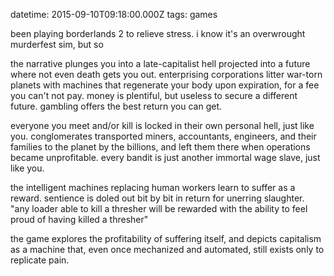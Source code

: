 datetime: 2015-09-10T09:18:00.000Z
tags: games

been playing borderlands 2 to relieve stress. i know it's an overwrought murderfest sim, but so

the narrative plunges you into a late-capitalist hell projected into a future where not even death gets you out. enterprising corporations litter war-torn planets with machines that regenerate your body upon expiration, for a fee you can't not pay. money is plentiful, but useless to secure a different future. gambling offers the best return you can get.

everyone you meet and/or kill is locked in their own personal hell, just like you. conglomerates transported miners, accountants, engineers, and their families to the planet by the billions, and left them there when operations became unprofitable. every bandit is just another immortal wage slave, just like you.

the intelligent machines replacing human workers learn to suffer as a reward. sentience is doled out bit by bit in return for unerring slaughter. "any loader able to kill a thresher will be rewarded with the ability to feel proud of having killed a thresher"

the game explores the profitability of suffering itself, and depicts capitalism as a machine that, even once mechanized and automated, still exists only to replicate pain.